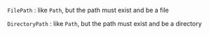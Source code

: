 `FilePath`
: like `Path`, but the path must exist and be a file

`DirectoryPath`
: like `Path`, but the path must exist and be a directory
